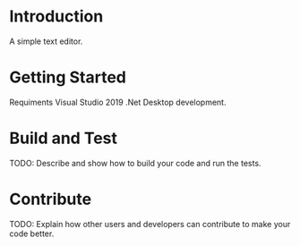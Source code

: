 # Introduction 
A simple text editor.

# Getting Started
Requiments
  Visual Studio 2019
  .Net Desktop development.

# Build and Test
TODO: Describe and show how to build your code and run the tests. 

# Contribute
TODO: Explain how other users and developers can contribute to make your code better. 
